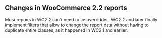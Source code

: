 ## Changes in WooCommerce 2.2 reports
Most reports in WC2.2 don't need to be overridden. WC2.2 and later finally implement filters that allow to change the report data without having to duplicate entire classes, as it happened in WC2.1 and earlier.
